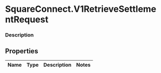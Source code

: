 # SquareConnect.V1RetrieveSettlementRequest

### Description



## Properties
Name | Type | Description | Notes
------------ | ------------- | ------------- | -------------


